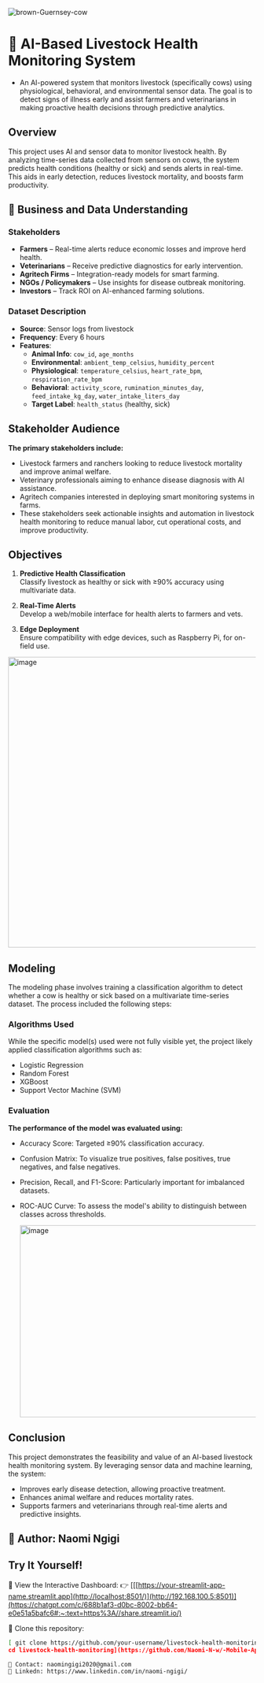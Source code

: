 ![brown-Guernsey-cow](https://github.com/user-attachments/assets/1dfd032a-1a71-4067-ac2a-d8aaf1748a17)

# 🐄 AI-Based Livestock Health Monitoring System

+ An AI-powered system that monitors livestock (specifically cows) using physiological, behavioral, and environmental sensor data. The goal is to detect signs of illness early and assist farmers and veterinarians in making proactive health decisions through predictive analytics.

##  Overview

This project uses AI and sensor data to monitor livestock health. By analyzing time-series data collected from sensors on cows, the system predicts health conditions (healthy or sick) and sends alerts in real-time. This aids in early detection, reduces livestock mortality, and boosts farm productivity.


## 👥 Business and Data Understanding

### Stakeholders

- **Farmers** – Real-time alerts reduce economic losses and improve herd health.
- **Veterinarians** – Receive predictive diagnostics for early intervention.
- **Agritech Firms** – Integration-ready models for smart farming.
- **NGOs / Policymakers** – Use insights for disease outbreak monitoring.
- **Investors** – Track ROI on AI-enhanced farming solutions.

### Dataset Description

- **Source**: Sensor logs from livestock
- **Frequency**: Every 6 hours
- **Features**:
  - **Animal Info**: `cow_id`, `age_months`
  - **Environmental**: `ambient_temp_celsius`, `humidity_percent`
  - **Physiological**: `temperature_celsius`, `heart_rate_bpm`, `respiration_rate_bpm`
  - **Behavioral**: `activity_score`, `rumination_minutes_day`, `feed_intake_kg_day`, `water_intake_liters_day`
  - **Target Label**: `health_status` (healthy, sick)

## Stakeholder Audience
**The primary stakeholders include:**
+ Livestock farmers and ranchers looking to reduce livestock mortality and improve animal welfare.
+ Veterinary professionals aiming to enhance disease diagnosis with AI assistance.
+ Agritech companies interested in deploying smart monitoring systems in farms.
+ These stakeholders seek actionable insights and automation in livestock health monitoring to reduce manual labor, cut operational costs, and improve productivity.

##  Objectives

1. **Predictive Health Classification**  
   Classify livestock as healthy or sick with ≥90% accuracy using multivariate data.

2. **Real-Time Alerts**  
   Develop a web/mobile interface for health alerts to farmers and vets.

3. **Edge Deployment**  
   Ensure compatibility with edge devices, such as Raspberry Pi, for on-field use.

<img width="1189" height="590" alt="image" src="https://github.com/user-attachments/assets/2e615100-ae7b-42ab-84d1-c10d78dc95aa" />

   
## Modeling
The modeling phase involves training a classification algorithm to detect whether a cow is healthy or sick based on a multivariate time-series dataset. The process included the following steps:

### Algorithms Used

While the specific model(s) used were not fully visible yet, the project likely applied classification algorithms such as:
+ Logistic Regression
+ Random Forest
+ XGBoost
+ Support Vector Machine (SVM)

### Evaluation
**The performance of the model was evaluated using:**
+ Accuracy Score: Targeted ≥90% classification accuracy.
+ Confusion Matrix: To visualize true positives, false positives, true negatives, and false negatives.
+ Precision, Recall, and F1-Score: Particularly important for imbalanced datasets.
+ ROC-AUC Curve: To assess the model's ability to distinguish between classes across thresholds.

  <img width="490" height="390" alt="image" src="https://github.com/user-attachments/assets/840995c6-2a84-4aa0-9020-c7d7f4ad231e" />


## Conclusion
This project demonstrates the feasibility and value of an AI-based livestock health monitoring system. By leveraging sensor data and machine learning, the system:
+ Improves early disease detection, allowing proactive treatment.
+ Enhances animal welfare and reduces mortality rates.
+ Supports farmers and veterinarians through real-time alerts and predictive insights.

## 👤 Author: Naomi Ngigi

##  Try It Yourself!
🔗 View the Interactive Dashboard:
👉 [[[https://your-streamlit-app-name.streamlit.app](http://localhost:8501/)](http://192.168.100.5:8501)](https://chatgpt.com/c/688b1af3-d0bc-8002-bb64-e0e51a5bafc6#:~:text=https%3A//share.streamlit.io/)

📘 Clone this repository:
   ```bash
  [ git clone https://github.com/your-username/livestock-health-monitoring.git
   cd livestock-health-monitoring](https://github.com/Naomi-N-w/-Mobile-App-for-Livestock-Health-Alerts)

📩 Contact: naomingigi2020@gmail.com
💼 Linkedn: https://www.linkedin.com/in/naomi-ngigi/





